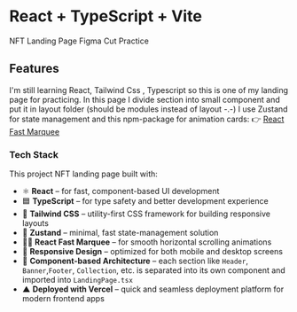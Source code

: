 # React + TypeScript + Vite

NFT Landing Page
Figma Cut Practice

## Features

I'm still learning React, Tailwind Css , Typescript so this is one of my landing page for practicing.
In this page I divide section into small component and put it in layout folder (should be modules instead of layout -.-)
I use Zustand for state management and this npm-package for animation cards: 👉 [React Fast Marquee](https://www.npmjs.com/package/react-fast-marquee)

### Tech Stack

This project NFT landing page built with:

- ⚛️ **React** – for fast, component-based UI development
- 🟦 **TypeScript** – for type safety and better development experience
- 💨 **Tailwind CSS** – utility-first CSS framework for building responsive layouts
- 🧠 **Zustand** – minimal, fast state-management solution
- 🏃‍♂️ **React Fast Marquee** – for smooth horizontal scrolling animations
- 📱 **Responsive Design** – optimized for both mobile and desktop screens
- 🧩 **Component-based Architecture** – each section like `Header`, `Banner`,`Footer`, `Collection`, etc. is separated into its own component and imported into `LandingPage.tsx`
- ▲ **Deployed with Vercel** – quick and seamless deployment platform for modern frontend apps

